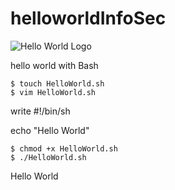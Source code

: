 # helloworldInfoSec
![Hello World Logo](https://learn.microsoft.com/en-us/shows/hello-world/media/helloworld_383x215.png)

hello world with Bash

    $ touch HelloWorld.sh
    $ vim HelloWorld.sh 
    
write #!/bin/sh

echo "Hello World"

    $ chmod +x HelloWorld.sh 
    $ ./HelloWorld.sh 

Hello World
